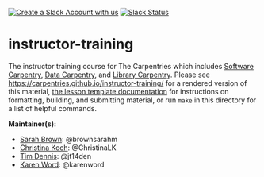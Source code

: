 [![Create a Slack Account with us](https://img.shields.io/badge/Create_Slack_Account-The_Carpentries-071159.svg)](https://swc-slack-invite.herokuapp.com/) 
 [![Slack Status](https://img.shields.io/badge/Slack_Channel-instructor--training-E01563.svg)](https://swcarpentry.slack.com/messages/C0CP2ERHA) 

instructor-training
===================

The instructor training course for The Carpentries which includes [Software Carpentry][swc-site], [Data Carpentry][dc-site], and [Library Carpentry][lc-site].
Please see <https://carpentries.github.io/instructor-training/> for a rendered version of this material,
[the lesson template documentation][lesson-example]
for instructions on formatting, building, and submitting material,
or run `make` in this directory for a list of helpful commands.

**Maintainer(s):**

* [Sarah Brown][brown_sarah]: @brownsarahm
* [Christina Koch][koch_christina]: @ChristinaLK 
* [Tim Dennis][dennis_tim]: @jt14den
* [Karen Word][word_karen]: @karenword  

[dc-site]: http://datacarpentry.org
[lesson-example]: https://carpentries.github.io/lesson-example
[swc-site]: http://software-carpentry.org
[lc-site]: https://librarycarpentry.org
[koch_christina]: https://carpentries.org/instructors/
[brown_sarah]: https://carpentries.org/instructors/ 
[dennis_tim]: https://carpentries.org/instructors/
[word_karen]: https://carpentries.org/team/
